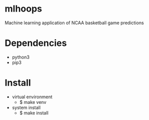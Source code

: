 # mlhoops
Machine learning application of NCAA basketball game predictions 

# Dependencies
- python3
- pip3

# Install
- virtual environment
    - $ make venv
- system install
    - $ make install
